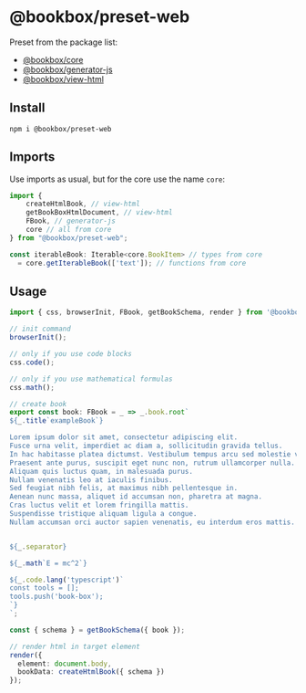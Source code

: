 # @bookbox/preset-web

Preset from the package list:
- [@bookbox/core](https://www.npmjs.com/package/@bookbox/core)
- [@bookbox/generator-js](https://www.npmjs.com/package/@bookbox/generator-js)
- [@bookbox/view-html](https://www.npmjs.com/package/@bookbox/view-html)

## Install

```
npm i @bookbox/preset-web
```

## Imports
Use imports as usual, but for the core use the name `core`:

```ts
import {
    createHtmlBook, // view-html
    getBookBoxHtmlDocument, // view-html
    FBook, // generator-js
    core // all from core
} from "@bookbox/preset-web";

const iterableBook: Iterable<core.BookItem> // types from core
  = core.getIterableBook(['text']); // functions from core
```

## Usage

```ts
import { css, browserInit, FBook, getBookSchema, render } from '@bookbox/preset-web';

// init command
browserInit();

// only if you use code blocks
css.code();

// only if you use mathematical formulas
css.math();

// create book
export const book: FBook = _ => _.book.root`
${_.title`exampleBook`}

Lorem ipsum dolor sit amet, consectetur adipiscing elit.
Fusce urna velit, imperdiet ac diam a, sollicitudin gravida tellus.
In hac habitasse platea dictumst. Vestibulum tempus arcu sed molestie volutpat.
Praesent ante purus, suscipit eget nunc non, rutrum ullamcorper nulla.
Aliquam quis luctus quam, in malesuada purus.
Nullam venenatis leo at iaculis finibus.
Sed feugiat nibh felis, at maximus nibh pellentesque in.
Aenean nunc massa, aliquet id accumsan non, pharetra at magna.
Cras luctus velit et lorem fringilla mattis.
Suspendisse tristique aliquam ligula a congue.
Nullam accumsan orci auctor sapien venenatis, eu interdum eros mattis.


${_.separator}

${_.math`E = mc^2`}

${_.code.lang('typescript')`
const tools = [];
tools.push('book-box');
`}
`;

const { schema } = getBookSchema({ book });

// render html in target element
render({
  element: document.body,
  bookData: createHtmlBook({ schema })
});
```
